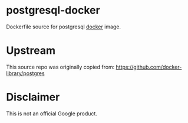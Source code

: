 postgresql-docker
============

Dockerfile source for postgresql [docker](https://docker.io) image.

# Upstream
This source repo was originally copied from:
https://github.com/docker-library/postgres

# Disclaimer
This is not an official Google product.
